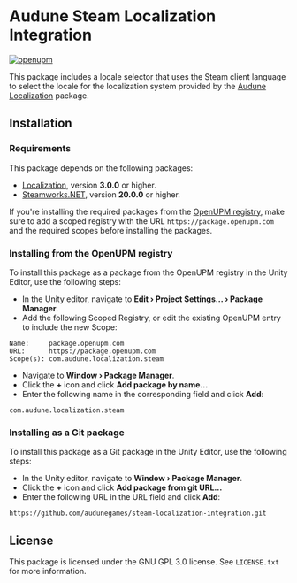 # Audune Steam Localization Integration

[![openupm](https://img.shields.io/npm/v/com.audune.localization.steam?label=openupm&registry_uri=https://package.openupm.com)](https://openupm.com/packages/com.audune.localization.steam/)

This package includes a locale selector that uses the Steam client language to select the locale for the localization system provided by the [Audune Localization](https://github.com/audunegames/localization) package.

## Installation

### Requirements

This package depends on the following packages:

* [Localization](https://openupm.com/packages/com.audune.localization/), version **3.0.0** or higher.
* [Steamworks.NET](https://openupm.com/packages/com.rlabrecque.steamworks.net/), version **20.0.0** or higher.

If you're installing the required packages from the [OpenUPM registry](https://openupm.com/), make sure to add a scoped registry with the URL `https://package.openupm.com` and the required scopes before installing the packages.

### Installing from the OpenUPM registry

To install this package as a package from the OpenUPM registry in the Unity Editor, use the following steps:

* In the Unity editor, navigate to **Edit › Project Settings... › Package Manager**.
* Add the following Scoped Registry, or edit the existing OpenUPM entry to include the new Scope:

```
Name:     package.openupm.com
URL:      https://package.openupm.com
Scope(s): com.audune.localization.steam
```

* Navigate to **Window › Package Manager**.
* Click the **+** icon and click **Add package by name...**
* Enter the following name in the corresponding field and click **Add**:

```
com.audune.localization.steam
```

### Installing as a Git package

To install this package as a Git package in the Unity Editor, use the following steps:

* In the Unity editor, navigate to **Window › Package Manager**.
* Click the **+** icon and click **Add package from git URL...**
* Enter the following URL in the URL field and click **Add**:

```
https://github.com/audunegames/steam-localization-integration.git
```

## License

This package is licensed under the GNU GPL 3.0 license. See `LICENSE.txt` for more information.
